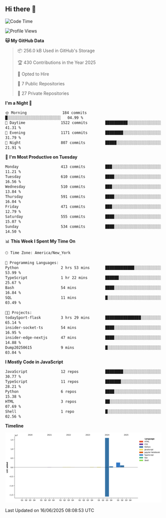 ## Hi there 👋

<!--START_SECTION:waka-->
![Code Time](http://img.shields.io/badge/Code%20Time-340%20hrs%2059%20mins-blue)

![Profile Views](http://img.shields.io/badge/Profile%20Views-5-blue)

**🐱 My GitHub Data** 

> 📦 256.0 kB Used in GitHub's Storage 
 > 
> 🏆 430 Contributions in the Year 2025
 > 
> 💼 Opted to Hire
 > 
> 📜 7 Public Repositories 
 > 
> 🔑 27 Private Repositories 
 > 
**I'm a Night 🦉** 

```text
🌞 Morning                184 commits         █░░░░░░░░░░░░░░░░░░░░░░░░   04.99 % 
🌆 Daytime                1522 commits        ██████████░░░░░░░░░░░░░░░   41.31 % 
🌃 Evening                1171 commits        ████████░░░░░░░░░░░░░░░░░   31.79 % 
🌙 Night                  807 commits         █████░░░░░░░░░░░░░░░░░░░░   21.91 % 
```
📅 **I'm Most Productive on Tuesday** 

```text
Monday                   413 commits         ███░░░░░░░░░░░░░░░░░░░░░░   11.21 % 
Tuesday                  610 commits         ████░░░░░░░░░░░░░░░░░░░░░   16.56 % 
Wednesday                510 commits         ███░░░░░░░░░░░░░░░░░░░░░░   13.84 % 
Thursday                 591 commits         ████░░░░░░░░░░░░░░░░░░░░░   16.04 % 
Friday                   471 commits         ███░░░░░░░░░░░░░░░░░░░░░░   12.79 % 
Saturday                 555 commits         ████░░░░░░░░░░░░░░░░░░░░░   15.07 % 
Sunday                   534 commits         ████░░░░░░░░░░░░░░░░░░░░░   14.50 % 
```


📊 **This Week I Spent My Time On** 

```text
🕑︎ Time Zone: America/New_York

💬 Programming Languages: 
Python                   2 hrs 53 mins       █████████████░░░░░░░░░░░░   53.99 % 
TypeScript               1 hr 22 mins        ██████░░░░░░░░░░░░░░░░░░░   25.67 % 
Bash                     54 mins             ████░░░░░░░░░░░░░░░░░░░░░   16.84 % 
SQL                      11 mins             █░░░░░░░░░░░░░░░░░░░░░░░░   03.49 % 

🐱‍💻 Projects: 
todaySport-flask         3 hrs 29 mins       ████████████████░░░░░░░░░   65.14 % 
insider-socket-ts        54 mins             ████░░░░░░░░░░░░░░░░░░░░░   16.95 % 
insider-edge-nextjs      47 mins             ████░░░░░░░░░░░░░░░░░░░░░   14.88 % 
Dump20250615             9 mins              █░░░░░░░░░░░░░░░░░░░░░░░░   03.04 % 
```

**I Mostly Code in JavaScript** 

```text
JavaScript               12 repos            ████████░░░░░░░░░░░░░░░░░   30.77 % 
TypeScript               11 repos            ███████░░░░░░░░░░░░░░░░░░   28.21 % 
Python                   6 repos             ████░░░░░░░░░░░░░░░░░░░░░   15.38 % 
HTML                     3 repos             ██░░░░░░░░░░░░░░░░░░░░░░░   07.69 % 
Shell                    1 repo              █░░░░░░░░░░░░░░░░░░░░░░░░   02.56 % 
```



**Timeline**

![Lines of Code chart](https://raw.githubusercontent.com/dikshithvishnu/dikshithvishnu/main/assets/bar_graph.png)


 Last Updated on 16/06/2025 08:08:53 UTC
<!--END_SECTION:waka-->
